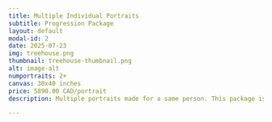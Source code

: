 ```yaml
---
title: Multiple Individual Portraits
subtitle: Progression Package
layout: default
modal-id: 2
date: 2025-07-23
img: treehouse.png
thumbnail: treehouse-thumbnail.png
alt: image-alt
numportraits: 2+
canvas: 30x40 inches
price: 5890.00 CAD/portrait
description: Multiple portraits made for a same person. This package is for people looking to capture changes, growth, or multiple versions of themselves or a person of their choice. We will work with you to time the snapshots accordingly, so please let us know if there are specific arrangements that need to be made. Some scenarios that are a perfect fit for this package include (1) capturing a child's growth every set number of months or years. (2) A before and after snapshot capture when there is a known upcoming transformative experience. (3) Neurodiverse snapshots for DID systems, flareups, BPD or various state of minds.

---
```

